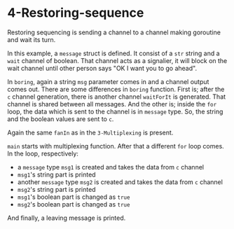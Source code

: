 # 4-Restoring-sequence

Restoring sequencing is sending a channel to a channel making goroutine and wait its turn.

In this example, a `message` struct is defined. It consist of a `str` string and a `wait` channel of boolean. That channel acts as a signalier, it will block on the wait channel until other person says "OK I want you to go ahead".

In `boring`, again a string `msg` parameter comes in and a channel output comes out. There are some differences in `boring` function. First is; after the `c` channel generation, there is another channel `waitForIt` is generated. That channel is shared between all messages. And the other is; inside the `for` loop, the data which is sent to the channel is in `message` type. So, the string and the boolean values are sent to `c`.

Again the same `fanIn` as in the `3-Multiplexing` is present.

`main` starts with multiplexing function. After that a different `for` loop comes. In the loop, respectively:

- a `message` type `msg1` is created and takes the data from `c` channel
- `msg1`'s string part is printed 
- another `message` type `msg2` is created and takes the data from `c` channel
- `msg2`'s string part is printed
- `msg1`'s boolean part is changed as `true`
- `msg2`'s boolean part is changed as `true`

And finally, a leaving message is printed.